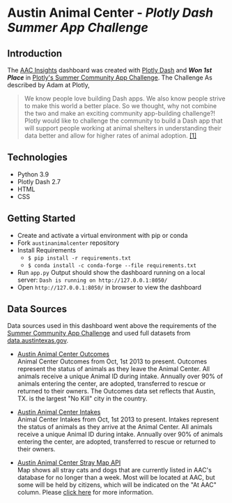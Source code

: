 # Austin Animal Center - *Plotly Dash Summer App Challenge*  

## Introduction  

The [AAC Insights]((https://austinanimalcenter.herokuapp.com/)) dashboard was created 
with [Plotly Dash](https://dash.plotly.com/) and ***Won 1st Place*** in 
[Plotly's Summer Community App Challenge](https://community.plotly.com/t/dash-club-dispatch-7-profiling-dash-apps-summer-app-challenge-winners-show-tell-cheat-sheets-fall-challenge/67140#summer-community-app-challenge-winners-6). 
The Challenge As described by Adam at Plotly,

> We know people love building Dash apps. We also know people strive to make this world a better place. So we thought, 
> why not combine the two and make an exciting community app-building challenge?! Plotly would like to challenge the 
> community to build a Dash app that will support people working at animal shelters in understanding their data better 
> and allow for higher rates of animal adoption. 
> [[1]](https://community.plotly.com/t/summer-community-app-challenge/65099)

## Technologies
- Python 3.9
- Plotly Dash 2.7  
- HTML  
- CSS

## Getting Started

- Create and activate a virtual environment with pip or conda
- Fork `austinanimalcenter` repository
- Install Requirements
  - `$ pip install -r requirements.txt`
  - `$ conda install -c conda-forge --file requirements.txt`  
- Run `app.py` Output should show the dashboard running on a local server: `Dash is running on http://127.0.0.1:8050/` 
- Open `http://127.0.0.1:8050/` in browser to view the dashboard


## Data Sources  


Data sources used in this dashboard went above the requirements of the
[Summer Community App Challenge](https://community.plotly.com/t/summer-community-app-challenge/65099) and used full
datasets from [data.austintexas.gov](https://data.austintexas.gov/).

- [Austin Animal Center Outcomes](https://data.austintexas.gov/Health-and-Community-Services/Austin-Animal-Center-Outcomes/9t4d-g238)  
  Animal Center Outcomes from Oct, 1st 2013 to present. Outcomes represent the status of animals as they leave the Animal
  Center. All animals receive a unique Animal ID during intake. Annually over 90% of animals entering the center, are
  adopted, transferred to rescue or returned to their owners. The Outcomes data set reflects that Austin, TX. is the
  largest "No Kill" city in the country.

- [Austin Animal Center Intakes](https://data.austintexas.gov/Health-and-Community-Services/Austin-Animal-Center-Intakes/wter-evkm)  
  Animal Center Intakes from Oct, 1st 2013 to present. Intakes represent the status of animals as they arrive at the
  Animal Center. All animals receive a unique Animal ID during intake. Annually over 90% of animals entering the center,
  are adopted, transferred to rescue or returned to their owners.

- [Austin Animal Center Stray Map API](https://dev.socrata.com/foundry/data.austintexas.gov/kz4x-q9k5)  
  Map shows all stray cats and dogs that are currently listed in AAC's database for no longer than a week.
  Most will be located at AAC, but some will be held by citizens, which will be indicated on the "At AAC" column.
  Please [click here](checkhttp://www.austintexas.gov/department/lost-found-pet) for more information.



